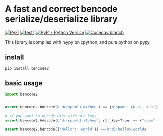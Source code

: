 # A fast and correct bencode serialize/deserialize library

[![PyPI](https://img.shields.io/pypi/v/bencode2)](https://pypi.org/project/bencode2/)
[![tests](https://github.com/trim21/bencode-py/actions/workflows/tests.yaml/badge.svg)](https://github.com/trim21/bencode-py/actions/workflows/tests.yaml)
[![PyPI - Python Version](https://img.shields.io/badge/dynamic/json?url=https%3A%2F%2Fpypi.org%2Fpypi%2Fbencode2%2Fjson&query=info.requires_python&label=python)](https://pypi.org/project/bencode2/)
[![Codecov branch](https://img.shields.io/codecov/c/github/Trim21/bencode-py/main)](https://codecov.io/gh/Trim21/bencode-py/branch/main)

This library is compiled with mypy on cpython, and pure python on pypy.

## install

```shell
pip install bencode2
```

## basic usage

```python
import bencode2


assert bencode2.bdecode(b"d4:spaml1:a1:bee") == {b"spam": [b"a", b"b"]}

# if you want to decode dict with str keys
assert bencode2.bdecode(b"d4:spaml1:a1:bee", str_key=True) == {"spam": [b"a", b"b"]}

assert bencode2.bencode({'hello': 'world'}) == b'd5:hello5:worlde'
```
